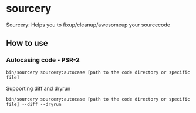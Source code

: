 # sourcery
Sourcery: Helps you to fixup/cleanup/awesomeup your sourcecode

## How to use

### Autocasing code - PSR-2
```
bin/sourcery sourcery:autocase [path to the code directory or specific file]
```
Supporting diff and dryrun
```
bin/sourcery sourcery:autocase [path to the code directory or specific file] --diff --dryrun
```
